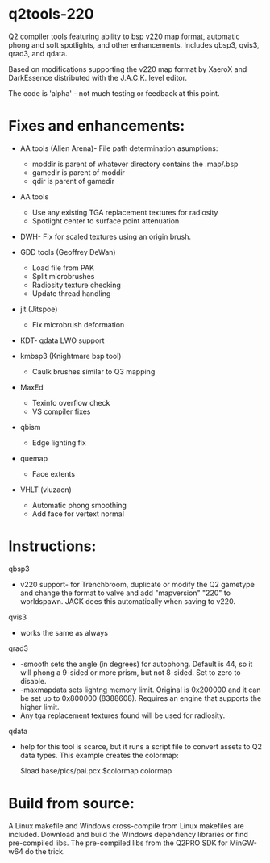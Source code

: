 # q2tools-220
Q2 compiler tools featuring ability to bsp v220 map format, automatic phong and soft spotlights, and other enhancements.
Includes qbsp3, qvis3, qrad3, and qdata.

Based on modifications supporting the v220 map format by XaeroX and DarkEssence distributed with the J.A.C.K. level editor.

The code is 'alpha' - not much testing or feedback at this point.

# Fixes and enhancements:
*   AA tools (Alien Arena)- File path determination asumptions:
    *   moddir is parent of whatever directory contains the .map/.bsp
    *   gamedir is parent of moddir
    *   qdir is parent of gamedir

*   AA tools
    *   Use any existing TGA replacement textures for radiosity
    *   Spotlight center to surface point attenuation

*   DWH- Fix for scaled textures using an origin brush.

*   GDD tools (Geoffrey DeWan)
    *   Load file from PAK
    *   Split microbrushes
    *   Radiosity texture checking
    *   Update thread handling

*   jit (Jitspoe)
    *   Fix microbrush deformation

*   KDT- qdata LWO support

*   kmbsp3 (Knightmare bsp tool)
    *   Caulk brushes similar to Q3 mapping

*   MaxEd
    *   Texinfo overflow check
    *   VS compiler fixes

*   qbism
    *   Edge lighting fix 

*   quemap
    *   Face extents

*   VHLT (vluzacn)
    *   Automatic phong smoothing
    *   Add face for vertext normal


# Instructions:

qbsp3
*   v220 support- for Trenchbroom, duplicate or modify the Q2 gametype and change the format to valve and add "mapversion" "220" to worldspawn.  JACK does this automatically when saving to v220.

qvis3
*   works the same as always

qrad3
*   -smooth sets the angle (in degrees) for autophong.  Default is 44, so it will phong a 9-sided or more prism, but not 8-sided.  Set to zero to disable.
*   -maxmapdata sets lightng memory limit.  Original is 0x200000 and it can be set up to 0x800000 (8388608).  Requires an engine that supports the higher limit.
*   Any tga replacement textures found will be used for radiosity.

qdata
*   help for this tool is scarce, but it runs a script file to convert assets to Q2 data types.  This example creates the colormap:
    
    $load base/pics/pal.pcx
    $colormap colormap 

# Build from source:
A Linux makefile and Windows cross-compile from Linux makefiles are included.   Download and build the Windows dependency libraries or find pre-compiled libs.  The pre-compiled libs from the Q2PRO SDK for MinGW-w64 do the trick.



